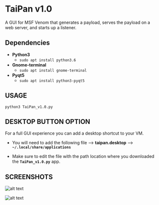 # TaiPan v1.0
A GUI for MSF Venom that generates a payload, serves the payload on a web server, and starts up a listener. 

## Dependencies
* **Python3**
	* `sudo apt install python3.6`
* **Gnome-terminal**
	* `sudo apt install gnome-terminal`
* **Pyqt5**
	* `sudo apt install python3-pyqt5`

## USAGE 
`python3 TaiPan_v1.0.py`

## DESKTOP BUTTON OPTION
For a full GUI experience you can add a desktop shortcut to your VM.

* You will need to add the following file --> **taipan.desktop** --> **`~/.local/share/applications`**

* Make sure to edit the file with the path location where you downloaded the **`TaiPan_v1.0.py`** app.



## SCREENSHOTS
![alt text](screenshot.png)

![alt text](demo.gif)
